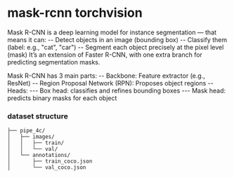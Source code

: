 # mask-rcnn torchvision
Mask R-CNN is a deep learning model for instance segmentation — that means it can:
-- Detect objects in an image (bounding box)
-- Classify them (label: e.g., "cat", "car")
-- Segment each object precisely at the pixel level (mask)
It’s an extension of Faster R-CNN, with one extra branch for predicting segmentation masks.

Mask R-CNN has 3 main parts:
-- Backbone: Feature extractor (e.g., ResNet)
-- Region Proposal Network (RPN): Proposes object regions
-- Heads:
 --- Box head: classifies and refines bounding boxes
 --- Mask head: predicts binary masks for each object

### dataset structure
```
├── pipe_4c/
│   ├── images/
│   │   ├── train/
│   │   └── val/
│   └── annotations/
│       ├── train_coco.json
│       └── val_coco.json
```
